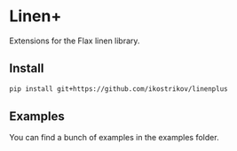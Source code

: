 # Linen+
Extensions for the Flax linen library.

## Install
```bash
pip install git+https://github.com/ikostrikov/linenplus
```

## Examples

You can find a bunch of examples in the examples folder.